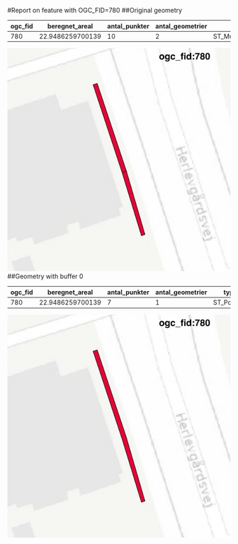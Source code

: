 #Report on feature with OGC_FID=780
##Original geometry



| ogc_fid |  beregnet_areal  | antal_punkter | antal_geometrier |      type       |
|---------|------------------|---------------|------------------|-----------------|
|     780 | 22.9486259700139 |            10 |                2 | ST_MultiPolygon|
![geom](../images/780_invalid.jpg)
##Geometry with buffer 0



| ogc_fid |  beregnet_areal  | antal_punkter | antal_geometrier |    type    |
|---------|------------------|---------------|------------------|------------|
|     780 | 22.9486259700139 |             7 |                1 | ST_Polygon|
![geom](../images/780_buffer0.jpg)
